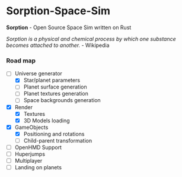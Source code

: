 # Sorption-Space-Sim


**Sorption** - Open Source Space Sim written on Rust

*Sorption is a physical and chemical process by which one substance becomes attached to another.* - Wikipedia

### Road map
- [ ] Universe generator
  - [x] Star/planet parameters
  - [ ] Planet surface generation
  - [ ] Planet textures generation
  - [ ] Space backgrounds generation
- [x] Render
  - [x] Textures
  - [x] 3D Models loading
- [x] GameObjects
  - [x] Positioning and rotations
  - [ ] Child-parent transformation
- [ ] OpenHMD Support
- [ ] Huperjumps
- [ ] Multiplayer
- [ ] Landing on planets
